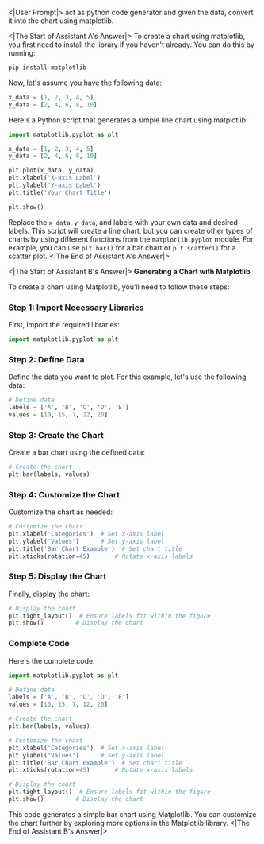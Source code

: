 <|User Prompt|>
act as python code generator and given the data, convert it into the chart using matplotlib.

<|The Start of Assistant A's Answer|>
To create a chart using matplotlib, you first need to install the library if you haven't already. You can do this by running:

```bash
pip install matplotlib
```

Now, let's assume you have the following data:

```python
x_data = [1, 2, 3, 4, 5]
y_data = [2, 4, 6, 8, 10]
```

Here's a Python script that generates a simple line chart using matplotlib:

```python
import matplotlib.pyplot as plt

x_data = [1, 2, 3, 4, 5]
y_data = [2, 4, 6, 8, 10]

plt.plot(x_data, y_data)
plt.xlabel('X-axis Label')
plt.ylabel('Y-axis Label')
plt.title('Your Chart Title')

plt.show()
```

Replace the `x_data`, `y_data`, and labels with your own data and desired labels. This script will create a line chart, but you can create other types of charts by using different functions from the `matplotlib.pyplot` module. For example, you can use `plt.bar()` for a bar chart or `plt.scatter()` for a scatter plot.
<|The End of Assistant A's Answer|>

<|The Start of Assistant B's Answer|>
**Generating a Chart with Matplotlib**

To create a chart using Matplotlib, you'll need to follow these steps:

### Step 1: Import Necessary Libraries

First, import the required libraries:

```python
import matplotlib.pyplot as plt
```

### Step 2: Define Data

Define the data you want to plot. For this example, let's use the following data:

```python
# Define data
labels = ['A', 'B', 'C', 'D', 'E']
values = [10, 15, 7, 12, 20]
```

### Step 3: Create the Chart

Create a bar chart using the defined data:

```python
# Create the chart
plt.bar(labels, values)
```

### Step 4: Customize the Chart

Customize the chart as needed:

```python
# Customize the chart
plt.xlabel('Categories')  # Set x-axis label
plt.ylabel('Values')      # Set y-axis label
plt.title('Bar Chart Example')  # Set chart title
plt.xticks(rotation=45)       # Rotate x-axis labels
```

### Step 5: Display the Chart

Finally, display the chart:

```python
# Display the chart
plt.tight_layout()  # Ensure labels fit within the figure
plt.show()         # Display the chart
```

### Complete Code

Here's the complete code:

```python
import matplotlib.pyplot as plt

# Define data
labels = ['A', 'B', 'C', 'D', 'E']
values = [10, 15, 7, 12, 20]

# Create the chart
plt.bar(labels, values)

# Customize the chart
plt.xlabel('Categories')  # Set x-axis label
plt.ylabel('Values')      # Set y-axis label
plt.title('Bar Chart Example')  # Set chart title
plt.xticks(rotation=45)       # Rotate x-axis labels

# Display the chart
plt.tight_layout()  # Ensure labels fit within the figure
plt.show()         # Display the chart
```

This code generates a simple bar chart using Matplotlib. You can customize the chart further by exploring more options in the Matplotlib library.
<|The End of Assistant B's Answer|>